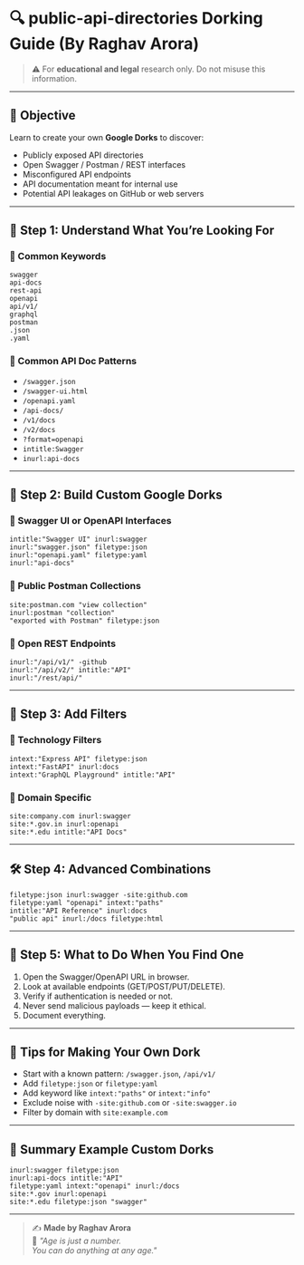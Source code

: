 # 🔍 public-api-directories Dorking Guide (By Raghav Arora)

> ⚠️ For **educational and legal** research only. Do not misuse this information.

---

## 🎯 Objective

Learn to create your own **Google Dorks** to discover:
- Publicly exposed API directories
- Open Swagger / Postman / REST interfaces
- Misconfigured API endpoints
- API documentation meant for internal use
- Potential API leakages on GitHub or web servers

---

## 🧠 Step 1: Understand What You’re Looking For

### 🔹 Common Keywords
```
swagger
api-docs
rest-api
openapi
api/v1/
graphql
postman
.json
.yaml
```

### 🔹 Common API Doc Patterns
- `/swagger.json`
- `/swagger-ui.html`
- `/openapi.yaml`
- `/api-docs/`
- `/v1/docs`
- `/v2/docs`
- `?format=openapi`
- `intitle:Swagger`
- `inurl:api-docs`

---

## 🧩 Step 2: Build Custom Google Dorks

### 🔹 Swagger UI or OpenAPI Interfaces
```
intitle:"Swagger UI" inurl:swagger
inurl:"swagger.json" filetype:json
inurl:"openapi.yaml" filetype:yaml
inurl:"api-docs"
```

### 🔹 Public Postman Collections
```
site:postman.com "view collection"
inurl:postman "collection"
"exported with Postman" filetype:json
```

### 🔹 Open REST Endpoints
```
inurl:"/api/v1/" -github
inurl:"/api/v2/" intitle:"API"
inurl:"/rest/api/"
```

---

## 🧠 Step 3: Add Filters

### 🔹 Technology Filters
```
intext:"Express API" filetype:json
intext:"FastAPI" inurl:docs
intext:"GraphQL Playground" intitle:"API"
```

### 🔹 Domain Specific
```
site:company.com inurl:swagger
site:*.gov.in inurl:openapi
site:*.edu intitle:"API Docs"
```

---

## 🛠️ Step 4: Advanced Combinations

```
filetype:json inurl:swagger -site:github.com
filetype:yaml "openapi" intext:"paths"
intitle:"API Reference" inurl:docs
"public api" inurl:/docs filetype:html
```

---

## 🧪 Step 5: What to Do When You Find One

1. Open the Swagger/OpenAPI URL in browser.
2. Look at available endpoints (GET/POST/PUT/DELETE).
3. Verify if authentication is needed or not.
4. Never send malicious payloads — keep it ethical.
5. Document everything.

---

## 📌 Tips for Making Your Own Dork

- Start with a known pattern: `/swagger.json`, `/api/v1/`
- Add `filetype:json` or `filetype:yaml`
- Add keyword like `intext:"paths"` or `intext:"info"`
- Exclude noise with `-site:github.com` or `-site:swagger.io`
- Filter by domain with `site:example.com`

---

## 🏁 Summary Example Custom Dorks

```text
inurl:swagger filetype:json
inurl:api-docs intitle:"API"
filetype:yaml intext:"openapi" inurl:/docs
site:*.gov inurl:openapi
site:*.edu filetype:json "swagger"
```

---

> ✍️ **Made by Raghav Arora**  
> 💬 *"Age is just a number.*  
> *You can do anything at any age."*
